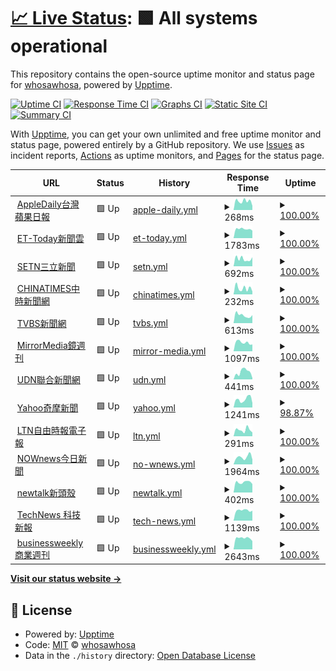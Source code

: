 # [📈 Live Status](https://whosawhosa.github.io/upptime): <!--live status--> **🟩 All systems operational**

This repository contains the open-source uptime monitor and status page for [whosawhosa](https://whosawhosa.github.io/upptime), powered by [Upptime](https://github.com/upptime/upptime).

[![Uptime CI](https://github.com/whosawhosa/upptime/workflows/Uptime%20CI/badge.svg)](https://github.com/whosawhosa/upptime/actions?query=workflow%3A%22Uptime+CI%22)
[![Response Time CI](https://github.com/whosawhosa/upptime/workflows/Response%20Time%20CI/badge.svg)](https://github.com/whosawhosa/upptime/actions?query=workflow%3A%22Response+Time+CI%22)
[![Graphs CI](https://github.com/whosawhosa/upptime/workflows/Graphs%20CI/badge.svg)](https://github.com/whosawhosa/upptime/actions?query=workflow%3A%22Graphs+CI%22)
[![Static Site CI](https://github.com/whosawhosa/upptime/workflows/Static%20Site%20CI/badge.svg)](https://github.com/whosawhosa/upptime/actions?query=workflow%3A%22Static+Site+CI%22)
[![Summary CI](https://github.com/whosawhosa/upptime/workflows/Summary%20CI/badge.svg)](https://github.com/whosawhosa/upptime/actions?query=workflow%3A%22Summary+CI%22)

With [Upptime](https://upptime.js.org), you can get your own unlimited and free uptime monitor and status page, powered entirely by a GitHub repository. We use [Issues](https://github.com/whosawhosa/upptime/issues) as incident reports, [Actions](https://github.com/whosawhosa/upptime/actions) as uptime monitors, and [Pages](https://whosawhosa.github.io/upptime) for the status page.

<!--start: status pages-->
<!-- This summary is generated by Upptime (https://github.com/upptime/upptime) -->
<!-- Do not edit this manually, your changes will be overwritten -->
<!-- prettier-ignore -->
| URL | Status | History | Response Time | Uptime |
| --- | ------ | ------- | ------------- | ------ |
| <img alt="" src="https://favicons.githubusercontent.com/tw.appledaily.com" height="13"> [AppleDaily台灣蘋果日報](https://tw.appledaily.com) | 🟩 Up | [apple-daily.yml](https://github.com/whosawhosa/upptime/commits/HEAD/history/apple-daily.yml) | <details><summary><img alt="Response time graph" src="./graphs/apple-daily/response-time-week.png" height="20"> 268ms</summary><br><a href="https://news.drekay.com/history/apple-daily"><img alt="Response time 386" src="https://img.shields.io/endpoint?url=https%3A%2F%2Fraw.githubusercontent.com%2Fwhosawhosa%2Fupptime%2FHEAD%2Fapi%2Fapple-daily%2Fresponse-time.json"></a><br><a href="https://news.drekay.com/history/apple-daily"><img alt="24-hour response time 129" src="https://img.shields.io/endpoint?url=https%3A%2F%2Fraw.githubusercontent.com%2Fwhosawhosa%2Fupptime%2FHEAD%2Fapi%2Fapple-daily%2Fresponse-time-day.json"></a><br><a href="https://news.drekay.com/history/apple-daily"><img alt="7-day response time 268" src="https://img.shields.io/endpoint?url=https%3A%2F%2Fraw.githubusercontent.com%2Fwhosawhosa%2Fupptime%2FHEAD%2Fapi%2Fapple-daily%2Fresponse-time-week.json"></a><br><a href="https://news.drekay.com/history/apple-daily"><img alt="30-day response time 267" src="https://img.shields.io/endpoint?url=https%3A%2F%2Fraw.githubusercontent.com%2Fwhosawhosa%2Fupptime%2FHEAD%2Fapi%2Fapple-daily%2Fresponse-time-month.json"></a><br><a href="https://news.drekay.com/history/apple-daily"><img alt="1-year response time 386" src="https://img.shields.io/endpoint?url=https%3A%2F%2Fraw.githubusercontent.com%2Fwhosawhosa%2Fupptime%2FHEAD%2Fapi%2Fapple-daily%2Fresponse-time-year.json"></a></details> | <details><summary><a href="https://news.drekay.com/history/apple-daily">100.00%</a></summary><a href="https://news.drekay.com/history/apple-daily"><img alt="All-time uptime 100.00%" src="https://img.shields.io/endpoint?url=https%3A%2F%2Fraw.githubusercontent.com%2Fwhosawhosa%2Fupptime%2FHEAD%2Fapi%2Fapple-daily%2Fuptime.json"></a><br><a href="https://news.drekay.com/history/apple-daily"><img alt="24-hour uptime 100.00%" src="https://img.shields.io/endpoint?url=https%3A%2F%2Fraw.githubusercontent.com%2Fwhosawhosa%2Fupptime%2FHEAD%2Fapi%2Fapple-daily%2Fuptime-day.json"></a><br><a href="https://news.drekay.com/history/apple-daily"><img alt="7-day uptime 100.00%" src="https://img.shields.io/endpoint?url=https%3A%2F%2Fraw.githubusercontent.com%2Fwhosawhosa%2Fupptime%2FHEAD%2Fapi%2Fapple-daily%2Fuptime-week.json"></a><br><a href="https://news.drekay.com/history/apple-daily"><img alt="30-day uptime 100.00%" src="https://img.shields.io/endpoint?url=https%3A%2F%2Fraw.githubusercontent.com%2Fwhosawhosa%2Fupptime%2FHEAD%2Fapi%2Fapple-daily%2Fuptime-month.json"></a><br><a href="https://news.drekay.com/history/apple-daily"><img alt="1-year uptime 100.00%" src="https://img.shields.io/endpoint?url=https%3A%2F%2Fraw.githubusercontent.com%2Fwhosawhosa%2Fupptime%2FHEAD%2Fapi%2Fapple-daily%2Fuptime-year.json"></a></details>
| <img alt="" src="https://favicons.githubusercontent.com/www.ettoday.net" height="13"> [ET-Today新聞雲](https://www.ettoday.net/) | 🟩 Up | [et-today.yml](https://github.com/whosawhosa/upptime/commits/HEAD/history/et-today.yml) | <details><summary><img alt="Response time graph" src="./graphs/et-today/response-time-week.png" height="20"> 1783ms</summary><br><a href="https://news.drekay.com/history/et-today"><img alt="Response time 1759" src="https://img.shields.io/endpoint?url=https%3A%2F%2Fraw.githubusercontent.com%2Fwhosawhosa%2Fupptime%2FHEAD%2Fapi%2Fet-today%2Fresponse-time.json"></a><br><a href="https://news.drekay.com/history/et-today"><img alt="24-hour response time 1471" src="https://img.shields.io/endpoint?url=https%3A%2F%2Fraw.githubusercontent.com%2Fwhosawhosa%2Fupptime%2FHEAD%2Fapi%2Fet-today%2Fresponse-time-day.json"></a><br><a href="https://news.drekay.com/history/et-today"><img alt="7-day response time 1783" src="https://img.shields.io/endpoint?url=https%3A%2F%2Fraw.githubusercontent.com%2Fwhosawhosa%2Fupptime%2FHEAD%2Fapi%2Fet-today%2Fresponse-time-week.json"></a><br><a href="https://news.drekay.com/history/et-today"><img alt="30-day response time 1845" src="https://img.shields.io/endpoint?url=https%3A%2F%2Fraw.githubusercontent.com%2Fwhosawhosa%2Fupptime%2FHEAD%2Fapi%2Fet-today%2Fresponse-time-month.json"></a><br><a href="https://news.drekay.com/history/et-today"><img alt="1-year response time 1759" src="https://img.shields.io/endpoint?url=https%3A%2F%2Fraw.githubusercontent.com%2Fwhosawhosa%2Fupptime%2FHEAD%2Fapi%2Fet-today%2Fresponse-time-year.json"></a></details> | <details><summary><a href="https://news.drekay.com/history/et-today">100.00%</a></summary><a href="https://news.drekay.com/history/et-today"><img alt="All-time uptime 100.00%" src="https://img.shields.io/endpoint?url=https%3A%2F%2Fraw.githubusercontent.com%2Fwhosawhosa%2Fupptime%2FHEAD%2Fapi%2Fet-today%2Fuptime.json"></a><br><a href="https://news.drekay.com/history/et-today"><img alt="24-hour uptime 100.00%" src="https://img.shields.io/endpoint?url=https%3A%2F%2Fraw.githubusercontent.com%2Fwhosawhosa%2Fupptime%2FHEAD%2Fapi%2Fet-today%2Fuptime-day.json"></a><br><a href="https://news.drekay.com/history/et-today"><img alt="7-day uptime 100.00%" src="https://img.shields.io/endpoint?url=https%3A%2F%2Fraw.githubusercontent.com%2Fwhosawhosa%2Fupptime%2FHEAD%2Fapi%2Fet-today%2Fuptime-week.json"></a><br><a href="https://news.drekay.com/history/et-today"><img alt="30-day uptime 100.00%" src="https://img.shields.io/endpoint?url=https%3A%2F%2Fraw.githubusercontent.com%2Fwhosawhosa%2Fupptime%2FHEAD%2Fapi%2Fet-today%2Fuptime-month.json"></a><br><a href="https://news.drekay.com/history/et-today"><img alt="1-year uptime 100.00%" src="https://img.shields.io/endpoint?url=https%3A%2F%2Fraw.githubusercontent.com%2Fwhosawhosa%2Fupptime%2FHEAD%2Fapi%2Fet-today%2Fuptime-year.json"></a></details>
| <img alt="" src="https://favicons.githubusercontent.com/www.setn.com" height="13"> [SETN三立新聞](https://www.setn.com/) | 🟩 Up | [setn.yml](https://github.com/whosawhosa/upptime/commits/HEAD/history/setn.yml) | <details><summary><img alt="Response time graph" src="./graphs/setn/response-time-week.png" height="20"> 692ms</summary><br><a href="https://news.drekay.com/history/setn"><img alt="Response time 566" src="https://img.shields.io/endpoint?url=https%3A%2F%2Fraw.githubusercontent.com%2Fwhosawhosa%2Fupptime%2FHEAD%2Fapi%2Fsetn%2Fresponse-time.json"></a><br><a href="https://news.drekay.com/history/setn"><img alt="24-hour response time 847" src="https://img.shields.io/endpoint?url=https%3A%2F%2Fraw.githubusercontent.com%2Fwhosawhosa%2Fupptime%2FHEAD%2Fapi%2Fsetn%2Fresponse-time-day.json"></a><br><a href="https://news.drekay.com/history/setn"><img alt="7-day response time 692" src="https://img.shields.io/endpoint?url=https%3A%2F%2Fraw.githubusercontent.com%2Fwhosawhosa%2Fupptime%2FHEAD%2Fapi%2Fsetn%2Fresponse-time-week.json"></a><br><a href="https://news.drekay.com/history/setn"><img alt="30-day response time 599" src="https://img.shields.io/endpoint?url=https%3A%2F%2Fraw.githubusercontent.com%2Fwhosawhosa%2Fupptime%2FHEAD%2Fapi%2Fsetn%2Fresponse-time-month.json"></a><br><a href="https://news.drekay.com/history/setn"><img alt="1-year response time 566" src="https://img.shields.io/endpoint?url=https%3A%2F%2Fraw.githubusercontent.com%2Fwhosawhosa%2Fupptime%2FHEAD%2Fapi%2Fsetn%2Fresponse-time-year.json"></a></details> | <details><summary><a href="https://news.drekay.com/history/setn">100.00%</a></summary><a href="https://news.drekay.com/history/setn"><img alt="All-time uptime 100.00%" src="https://img.shields.io/endpoint?url=https%3A%2F%2Fraw.githubusercontent.com%2Fwhosawhosa%2Fupptime%2FHEAD%2Fapi%2Fsetn%2Fuptime.json"></a><br><a href="https://news.drekay.com/history/setn"><img alt="24-hour uptime 100.00%" src="https://img.shields.io/endpoint?url=https%3A%2F%2Fraw.githubusercontent.com%2Fwhosawhosa%2Fupptime%2FHEAD%2Fapi%2Fsetn%2Fuptime-day.json"></a><br><a href="https://news.drekay.com/history/setn"><img alt="7-day uptime 100.00%" src="https://img.shields.io/endpoint?url=https%3A%2F%2Fraw.githubusercontent.com%2Fwhosawhosa%2Fupptime%2FHEAD%2Fapi%2Fsetn%2Fuptime-week.json"></a><br><a href="https://news.drekay.com/history/setn"><img alt="30-day uptime 100.00%" src="https://img.shields.io/endpoint?url=https%3A%2F%2Fraw.githubusercontent.com%2Fwhosawhosa%2Fupptime%2FHEAD%2Fapi%2Fsetn%2Fuptime-month.json"></a><br><a href="https://news.drekay.com/history/setn"><img alt="1-year uptime 100.00%" src="https://img.shields.io/endpoint?url=https%3A%2F%2Fraw.githubusercontent.com%2Fwhosawhosa%2Fupptime%2FHEAD%2Fapi%2Fsetn%2Fuptime-year.json"></a></details>
| <img alt="" src="https://favicons.githubusercontent.com/www.chinatimes.com" height="13"> [CHINATIMES中時新聞網](https://www.chinatimes.com/?chdtv) | 🟩 Up | [chinatimes.yml](https://github.com/whosawhosa/upptime/commits/HEAD/history/chinatimes.yml) | <details><summary><img alt="Response time graph" src="./graphs/chinatimes/response-time-week.png" height="20"> 232ms</summary><br><a href="https://news.drekay.com/history/chinatimes"><img alt="Response time 257" src="https://img.shields.io/endpoint?url=https%3A%2F%2Fraw.githubusercontent.com%2Fwhosawhosa%2Fupptime%2FHEAD%2Fapi%2Fchinatimes%2Fresponse-time.json"></a><br><a href="https://news.drekay.com/history/chinatimes"><img alt="24-hour response time 109" src="https://img.shields.io/endpoint?url=https%3A%2F%2Fraw.githubusercontent.com%2Fwhosawhosa%2Fupptime%2FHEAD%2Fapi%2Fchinatimes%2Fresponse-time-day.json"></a><br><a href="https://news.drekay.com/history/chinatimes"><img alt="7-day response time 232" src="https://img.shields.io/endpoint?url=https%3A%2F%2Fraw.githubusercontent.com%2Fwhosawhosa%2Fupptime%2FHEAD%2Fapi%2Fchinatimes%2Fresponse-time-week.json"></a><br><a href="https://news.drekay.com/history/chinatimes"><img alt="30-day response time 236" src="https://img.shields.io/endpoint?url=https%3A%2F%2Fraw.githubusercontent.com%2Fwhosawhosa%2Fupptime%2FHEAD%2Fapi%2Fchinatimes%2Fresponse-time-month.json"></a><br><a href="https://news.drekay.com/history/chinatimes"><img alt="1-year response time 257" src="https://img.shields.io/endpoint?url=https%3A%2F%2Fraw.githubusercontent.com%2Fwhosawhosa%2Fupptime%2FHEAD%2Fapi%2Fchinatimes%2Fresponse-time-year.json"></a></details> | <details><summary><a href="https://news.drekay.com/history/chinatimes">100.00%</a></summary><a href="https://news.drekay.com/history/chinatimes"><img alt="All-time uptime 99.90%" src="https://img.shields.io/endpoint?url=https%3A%2F%2Fraw.githubusercontent.com%2Fwhosawhosa%2Fupptime%2FHEAD%2Fapi%2Fchinatimes%2Fuptime.json"></a><br><a href="https://news.drekay.com/history/chinatimes"><img alt="24-hour uptime 100.00%" src="https://img.shields.io/endpoint?url=https%3A%2F%2Fraw.githubusercontent.com%2Fwhosawhosa%2Fupptime%2FHEAD%2Fapi%2Fchinatimes%2Fuptime-day.json"></a><br><a href="https://news.drekay.com/history/chinatimes"><img alt="7-day uptime 100.00%" src="https://img.shields.io/endpoint?url=https%3A%2F%2Fraw.githubusercontent.com%2Fwhosawhosa%2Fupptime%2FHEAD%2Fapi%2Fchinatimes%2Fuptime-week.json"></a><br><a href="https://news.drekay.com/history/chinatimes"><img alt="30-day uptime 100.00%" src="https://img.shields.io/endpoint?url=https%3A%2F%2Fraw.githubusercontent.com%2Fwhosawhosa%2Fupptime%2FHEAD%2Fapi%2Fchinatimes%2Fuptime-month.json"></a><br><a href="https://news.drekay.com/history/chinatimes"><img alt="1-year uptime 99.90%" src="https://img.shields.io/endpoint?url=https%3A%2F%2Fraw.githubusercontent.com%2Fwhosawhosa%2Fupptime%2FHEAD%2Fapi%2Fchinatimes%2Fuptime-year.json"></a></details>
| <img alt="" src="https://favicons.githubusercontent.com/www.tvbs.com.tw" height="13"> [TVBS新聞網](https://www.tvbs.com.tw/) | 🟩 Up | [tvbs.yml](https://github.com/whosawhosa/upptime/commits/HEAD/history/tvbs.yml) | <details><summary><img alt="Response time graph" src="./graphs/tvbs/response-time-week.png" height="20"> 613ms</summary><br><a href="https://news.drekay.com/history/tvbs"><img alt="Response time 673" src="https://img.shields.io/endpoint?url=https%3A%2F%2Fraw.githubusercontent.com%2Fwhosawhosa%2Fupptime%2FHEAD%2Fapi%2Ftvbs%2Fresponse-time.json"></a><br><a href="https://news.drekay.com/history/tvbs"><img alt="24-hour response time 628" src="https://img.shields.io/endpoint?url=https%3A%2F%2Fraw.githubusercontent.com%2Fwhosawhosa%2Fupptime%2FHEAD%2Fapi%2Ftvbs%2Fresponse-time-day.json"></a><br><a href="https://news.drekay.com/history/tvbs"><img alt="7-day response time 613" src="https://img.shields.io/endpoint?url=https%3A%2F%2Fraw.githubusercontent.com%2Fwhosawhosa%2Fupptime%2FHEAD%2Fapi%2Ftvbs%2Fresponse-time-week.json"></a><br><a href="https://news.drekay.com/history/tvbs"><img alt="30-day response time 578" src="https://img.shields.io/endpoint?url=https%3A%2F%2Fraw.githubusercontent.com%2Fwhosawhosa%2Fupptime%2FHEAD%2Fapi%2Ftvbs%2Fresponse-time-month.json"></a><br><a href="https://news.drekay.com/history/tvbs"><img alt="1-year response time 673" src="https://img.shields.io/endpoint?url=https%3A%2F%2Fraw.githubusercontent.com%2Fwhosawhosa%2Fupptime%2FHEAD%2Fapi%2Ftvbs%2Fresponse-time-year.json"></a></details> | <details><summary><a href="https://news.drekay.com/history/tvbs">100.00%</a></summary><a href="https://news.drekay.com/history/tvbs"><img alt="All-time uptime 100.00%" src="https://img.shields.io/endpoint?url=https%3A%2F%2Fraw.githubusercontent.com%2Fwhosawhosa%2Fupptime%2FHEAD%2Fapi%2Ftvbs%2Fuptime.json"></a><br><a href="https://news.drekay.com/history/tvbs"><img alt="24-hour uptime 100.00%" src="https://img.shields.io/endpoint?url=https%3A%2F%2Fraw.githubusercontent.com%2Fwhosawhosa%2Fupptime%2FHEAD%2Fapi%2Ftvbs%2Fuptime-day.json"></a><br><a href="https://news.drekay.com/history/tvbs"><img alt="7-day uptime 100.00%" src="https://img.shields.io/endpoint?url=https%3A%2F%2Fraw.githubusercontent.com%2Fwhosawhosa%2Fupptime%2FHEAD%2Fapi%2Ftvbs%2Fuptime-week.json"></a><br><a href="https://news.drekay.com/history/tvbs"><img alt="30-day uptime 100.00%" src="https://img.shields.io/endpoint?url=https%3A%2F%2Fraw.githubusercontent.com%2Fwhosawhosa%2Fupptime%2FHEAD%2Fapi%2Ftvbs%2Fuptime-month.json"></a><br><a href="https://news.drekay.com/history/tvbs"><img alt="1-year uptime 100.00%" src="https://img.shields.io/endpoint?url=https%3A%2F%2Fraw.githubusercontent.com%2Fwhosawhosa%2Fupptime%2FHEAD%2Fapi%2Ftvbs%2Fuptime-year.json"></a></details>
| <img alt="" src="https://favicons.githubusercontent.com/www.mirrormedia.mg" height="13"> [MirrorMedia鏡週刊](https://www.mirrormedia.mg/) | 🟩 Up | [mirror-media.yml](https://github.com/whosawhosa/upptime/commits/HEAD/history/mirror-media.yml) | <details><summary><img alt="Response time graph" src="./graphs/mirror-media/response-time-week.png" height="20"> 1097ms</summary><br><a href="https://news.drekay.com/history/mirror-media"><img alt="Response time 1366" src="https://img.shields.io/endpoint?url=https%3A%2F%2Fraw.githubusercontent.com%2Fwhosawhosa%2Fupptime%2FHEAD%2Fapi%2Fmirror-media%2Fresponse-time.json"></a><br><a href="https://news.drekay.com/history/mirror-media"><img alt="24-hour response time 855" src="https://img.shields.io/endpoint?url=https%3A%2F%2Fraw.githubusercontent.com%2Fwhosawhosa%2Fupptime%2FHEAD%2Fapi%2Fmirror-media%2Fresponse-time-day.json"></a><br><a href="https://news.drekay.com/history/mirror-media"><img alt="7-day response time 1097" src="https://img.shields.io/endpoint?url=https%3A%2F%2Fraw.githubusercontent.com%2Fwhosawhosa%2Fupptime%2FHEAD%2Fapi%2Fmirror-media%2Fresponse-time-week.json"></a><br><a href="https://news.drekay.com/history/mirror-media"><img alt="30-day response time 1332" src="https://img.shields.io/endpoint?url=https%3A%2F%2Fraw.githubusercontent.com%2Fwhosawhosa%2Fupptime%2FHEAD%2Fapi%2Fmirror-media%2Fresponse-time-month.json"></a><br><a href="https://news.drekay.com/history/mirror-media"><img alt="1-year response time 1366" src="https://img.shields.io/endpoint?url=https%3A%2F%2Fraw.githubusercontent.com%2Fwhosawhosa%2Fupptime%2FHEAD%2Fapi%2Fmirror-media%2Fresponse-time-year.json"></a></details> | <details><summary><a href="https://news.drekay.com/history/mirror-media">100.00%</a></summary><a href="https://news.drekay.com/history/mirror-media"><img alt="All-time uptime 99.97%" src="https://img.shields.io/endpoint?url=https%3A%2F%2Fraw.githubusercontent.com%2Fwhosawhosa%2Fupptime%2FHEAD%2Fapi%2Fmirror-media%2Fuptime.json"></a><br><a href="https://news.drekay.com/history/mirror-media"><img alt="24-hour uptime 100.00%" src="https://img.shields.io/endpoint?url=https%3A%2F%2Fraw.githubusercontent.com%2Fwhosawhosa%2Fupptime%2FHEAD%2Fapi%2Fmirror-media%2Fuptime-day.json"></a><br><a href="https://news.drekay.com/history/mirror-media"><img alt="7-day uptime 100.00%" src="https://img.shields.io/endpoint?url=https%3A%2F%2Fraw.githubusercontent.com%2Fwhosawhosa%2Fupptime%2FHEAD%2Fapi%2Fmirror-media%2Fuptime-week.json"></a><br><a href="https://news.drekay.com/history/mirror-media"><img alt="30-day uptime 100.00%" src="https://img.shields.io/endpoint?url=https%3A%2F%2Fraw.githubusercontent.com%2Fwhosawhosa%2Fupptime%2FHEAD%2Fapi%2Fmirror-media%2Fuptime-month.json"></a><br><a href="https://news.drekay.com/history/mirror-media"><img alt="1-year uptime 99.97%" src="https://img.shields.io/endpoint?url=https%3A%2F%2Fraw.githubusercontent.com%2Fwhosawhosa%2Fupptime%2FHEAD%2Fapi%2Fmirror-media%2Fuptime-year.json"></a></details>
| <img alt="" src="https://favicons.githubusercontent.com/udn.com" height="13"> [UDN聯合新聞網](https://udn.com/news/index) | 🟩 Up | [udn.yml](https://github.com/whosawhosa/upptime/commits/HEAD/history/udn.yml) | <details><summary><img alt="Response time graph" src="./graphs/udn/response-time-week.png" height="20"> 441ms</summary><br><a href="https://news.drekay.com/history/udn"><img alt="Response time 370" src="https://img.shields.io/endpoint?url=https%3A%2F%2Fraw.githubusercontent.com%2Fwhosawhosa%2Fupptime%2FHEAD%2Fapi%2Fudn%2Fresponse-time.json"></a><br><a href="https://news.drekay.com/history/udn"><img alt="24-hour response time 81" src="https://img.shields.io/endpoint?url=https%3A%2F%2Fraw.githubusercontent.com%2Fwhosawhosa%2Fupptime%2FHEAD%2Fapi%2Fudn%2Fresponse-time-day.json"></a><br><a href="https://news.drekay.com/history/udn"><img alt="7-day response time 441" src="https://img.shields.io/endpoint?url=https%3A%2F%2Fraw.githubusercontent.com%2Fwhosawhosa%2Fupptime%2FHEAD%2Fapi%2Fudn%2Fresponse-time-week.json"></a><br><a href="https://news.drekay.com/history/udn"><img alt="30-day response time 362" src="https://img.shields.io/endpoint?url=https%3A%2F%2Fraw.githubusercontent.com%2Fwhosawhosa%2Fupptime%2FHEAD%2Fapi%2Fudn%2Fresponse-time-month.json"></a><br><a href="https://news.drekay.com/history/udn"><img alt="1-year response time 370" src="https://img.shields.io/endpoint?url=https%3A%2F%2Fraw.githubusercontent.com%2Fwhosawhosa%2Fupptime%2FHEAD%2Fapi%2Fudn%2Fresponse-time-year.json"></a></details> | <details><summary><a href="https://news.drekay.com/history/udn">100.00%</a></summary><a href="https://news.drekay.com/history/udn"><img alt="All-time uptime 99.99%" src="https://img.shields.io/endpoint?url=https%3A%2F%2Fraw.githubusercontent.com%2Fwhosawhosa%2Fupptime%2FHEAD%2Fapi%2Fudn%2Fuptime.json"></a><br><a href="https://news.drekay.com/history/udn"><img alt="24-hour uptime 100.00%" src="https://img.shields.io/endpoint?url=https%3A%2F%2Fraw.githubusercontent.com%2Fwhosawhosa%2Fupptime%2FHEAD%2Fapi%2Fudn%2Fuptime-day.json"></a><br><a href="https://news.drekay.com/history/udn"><img alt="7-day uptime 100.00%" src="https://img.shields.io/endpoint?url=https%3A%2F%2Fraw.githubusercontent.com%2Fwhosawhosa%2Fupptime%2FHEAD%2Fapi%2Fudn%2Fuptime-week.json"></a><br><a href="https://news.drekay.com/history/udn"><img alt="30-day uptime 100.00%" src="https://img.shields.io/endpoint?url=https%3A%2F%2Fraw.githubusercontent.com%2Fwhosawhosa%2Fupptime%2FHEAD%2Fapi%2Fudn%2Fuptime-month.json"></a><br><a href="https://news.drekay.com/history/udn"><img alt="1-year uptime 99.99%" src="https://img.shields.io/endpoint?url=https%3A%2F%2Fraw.githubusercontent.com%2Fwhosawhosa%2Fupptime%2FHEAD%2Fapi%2Fudn%2Fuptime-year.json"></a></details>
| <img alt="" src="https://favicons.githubusercontent.com/tw.news.yahoo.com" height="13"> [Yahoo奇摩新聞](https://tw.news.yahoo.com/) | 🟩 Up | [yahoo.yml](https://github.com/whosawhosa/upptime/commits/HEAD/history/yahoo.yml) | <details><summary><img alt="Response time graph" src="./graphs/yahoo/response-time-week.png" height="20"> 1241ms</summary><br><a href="https://news.drekay.com/history/yahoo"><img alt="Response time 1240" src="https://img.shields.io/endpoint?url=https%3A%2F%2Fraw.githubusercontent.com%2Fwhosawhosa%2Fupptime%2FHEAD%2Fapi%2Fyahoo%2Fresponse-time.json"></a><br><a href="https://news.drekay.com/history/yahoo"><img alt="24-hour response time 674" src="https://img.shields.io/endpoint?url=https%3A%2F%2Fraw.githubusercontent.com%2Fwhosawhosa%2Fupptime%2FHEAD%2Fapi%2Fyahoo%2Fresponse-time-day.json"></a><br><a href="https://news.drekay.com/history/yahoo"><img alt="7-day response time 1241" src="https://img.shields.io/endpoint?url=https%3A%2F%2Fraw.githubusercontent.com%2Fwhosawhosa%2Fupptime%2FHEAD%2Fapi%2Fyahoo%2Fresponse-time-week.json"></a><br><a href="https://news.drekay.com/history/yahoo"><img alt="30-day response time 1218" src="https://img.shields.io/endpoint?url=https%3A%2F%2Fraw.githubusercontent.com%2Fwhosawhosa%2Fupptime%2FHEAD%2Fapi%2Fyahoo%2Fresponse-time-month.json"></a><br><a href="https://news.drekay.com/history/yahoo"><img alt="1-year response time 1240" src="https://img.shields.io/endpoint?url=https%3A%2F%2Fraw.githubusercontent.com%2Fwhosawhosa%2Fupptime%2FHEAD%2Fapi%2Fyahoo%2Fresponse-time-year.json"></a></details> | <details><summary><a href="https://news.drekay.com/history/yahoo">98.87%</a></summary><a href="https://news.drekay.com/history/yahoo"><img alt="All-time uptime 99.90%" src="https://img.shields.io/endpoint?url=https%3A%2F%2Fraw.githubusercontent.com%2Fwhosawhosa%2Fupptime%2FHEAD%2Fapi%2Fyahoo%2Fuptime.json"></a><br><a href="https://news.drekay.com/history/yahoo"><img alt="24-hour uptime 100.00%" src="https://img.shields.io/endpoint?url=https%3A%2F%2Fraw.githubusercontent.com%2Fwhosawhosa%2Fupptime%2FHEAD%2Fapi%2Fyahoo%2Fuptime-day.json"></a><br><a href="https://news.drekay.com/history/yahoo"><img alt="7-day uptime 98.87%" src="https://img.shields.io/endpoint?url=https%3A%2F%2Fraw.githubusercontent.com%2Fwhosawhosa%2Fupptime%2FHEAD%2Fapi%2Fyahoo%2Fuptime-week.json"></a><br><a href="https://news.drekay.com/history/yahoo"><img alt="30-day uptime 99.74%" src="https://img.shields.io/endpoint?url=https%3A%2F%2Fraw.githubusercontent.com%2Fwhosawhosa%2Fupptime%2FHEAD%2Fapi%2Fyahoo%2Fuptime-month.json"></a><br><a href="https://news.drekay.com/history/yahoo"><img alt="1-year uptime 99.90%" src="https://img.shields.io/endpoint?url=https%3A%2F%2Fraw.githubusercontent.com%2Fwhosawhosa%2Fupptime%2FHEAD%2Fapi%2Fyahoo%2Fuptime-year.json"></a></details>
| <img alt="" src="https://favicons.githubusercontent.com/www.ltn.com.tw" height="13"> [LTN自由時報電子報](https://www.ltn.com.tw/) | 🟩 Up | [ltn.yml](https://github.com/whosawhosa/upptime/commits/HEAD/history/ltn.yml) | <details><summary><img alt="Response time graph" src="./graphs/ltn/response-time-week.png" height="20"> 291ms</summary><br><a href="https://news.drekay.com/history/ltn"><img alt="Response time 338" src="https://img.shields.io/endpoint?url=https%3A%2F%2Fraw.githubusercontent.com%2Fwhosawhosa%2Fupptime%2FHEAD%2Fapi%2Fltn%2Fresponse-time.json"></a><br><a href="https://news.drekay.com/history/ltn"><img alt="24-hour response time 178" src="https://img.shields.io/endpoint?url=https%3A%2F%2Fraw.githubusercontent.com%2Fwhosawhosa%2Fupptime%2FHEAD%2Fapi%2Fltn%2Fresponse-time-day.json"></a><br><a href="https://news.drekay.com/history/ltn"><img alt="7-day response time 291" src="https://img.shields.io/endpoint?url=https%3A%2F%2Fraw.githubusercontent.com%2Fwhosawhosa%2Fupptime%2FHEAD%2Fapi%2Fltn%2Fresponse-time-week.json"></a><br><a href="https://news.drekay.com/history/ltn"><img alt="30-day response time 283" src="https://img.shields.io/endpoint?url=https%3A%2F%2Fraw.githubusercontent.com%2Fwhosawhosa%2Fupptime%2FHEAD%2Fapi%2Fltn%2Fresponse-time-month.json"></a><br><a href="https://news.drekay.com/history/ltn"><img alt="1-year response time 338" src="https://img.shields.io/endpoint?url=https%3A%2F%2Fraw.githubusercontent.com%2Fwhosawhosa%2Fupptime%2FHEAD%2Fapi%2Fltn%2Fresponse-time-year.json"></a></details> | <details><summary><a href="https://news.drekay.com/history/ltn">100.00%</a></summary><a href="https://news.drekay.com/history/ltn"><img alt="All-time uptime 100.00%" src="https://img.shields.io/endpoint?url=https%3A%2F%2Fraw.githubusercontent.com%2Fwhosawhosa%2Fupptime%2FHEAD%2Fapi%2Fltn%2Fuptime.json"></a><br><a href="https://news.drekay.com/history/ltn"><img alt="24-hour uptime 100.00%" src="https://img.shields.io/endpoint?url=https%3A%2F%2Fraw.githubusercontent.com%2Fwhosawhosa%2Fupptime%2FHEAD%2Fapi%2Fltn%2Fuptime-day.json"></a><br><a href="https://news.drekay.com/history/ltn"><img alt="7-day uptime 100.00%" src="https://img.shields.io/endpoint?url=https%3A%2F%2Fraw.githubusercontent.com%2Fwhosawhosa%2Fupptime%2FHEAD%2Fapi%2Fltn%2Fuptime-week.json"></a><br><a href="https://news.drekay.com/history/ltn"><img alt="30-day uptime 100.00%" src="https://img.shields.io/endpoint?url=https%3A%2F%2Fraw.githubusercontent.com%2Fwhosawhosa%2Fupptime%2FHEAD%2Fapi%2Fltn%2Fuptime-month.json"></a><br><a href="https://news.drekay.com/history/ltn"><img alt="1-year uptime 100.00%" src="https://img.shields.io/endpoint?url=https%3A%2F%2Fraw.githubusercontent.com%2Fwhosawhosa%2Fupptime%2FHEAD%2Fapi%2Fltn%2Fuptime-year.json"></a></details>
| <img alt="" src="https://favicons.githubusercontent.com/www.nownews.com" height="13"> [NOWnews今日新聞](https://www.nownews.com/) | 🟩 Up | [no-wnews.yml](https://github.com/whosawhosa/upptime/commits/HEAD/history/no-wnews.yml) | <details><summary><img alt="Response time graph" src="./graphs/no-wnews/response-time-week.png" height="20"> 1964ms</summary><br><a href="https://news.drekay.com/history/no-wnews"><img alt="Response time 1717" src="https://img.shields.io/endpoint?url=https%3A%2F%2Fraw.githubusercontent.com%2Fwhosawhosa%2Fupptime%2FHEAD%2Fapi%2Fno-wnews%2Fresponse-time.json"></a><br><a href="https://news.drekay.com/history/no-wnews"><img alt="24-hour response time 1306" src="https://img.shields.io/endpoint?url=https%3A%2F%2Fraw.githubusercontent.com%2Fwhosawhosa%2Fupptime%2FHEAD%2Fapi%2Fno-wnews%2Fresponse-time-day.json"></a><br><a href="https://news.drekay.com/history/no-wnews"><img alt="7-day response time 1964" src="https://img.shields.io/endpoint?url=https%3A%2F%2Fraw.githubusercontent.com%2Fwhosawhosa%2Fupptime%2FHEAD%2Fapi%2Fno-wnews%2Fresponse-time-week.json"></a><br><a href="https://news.drekay.com/history/no-wnews"><img alt="30-day response time 1918" src="https://img.shields.io/endpoint?url=https%3A%2F%2Fraw.githubusercontent.com%2Fwhosawhosa%2Fupptime%2FHEAD%2Fapi%2Fno-wnews%2Fresponse-time-month.json"></a><br><a href="https://news.drekay.com/history/no-wnews"><img alt="1-year response time 1717" src="https://img.shields.io/endpoint?url=https%3A%2F%2Fraw.githubusercontent.com%2Fwhosawhosa%2Fupptime%2FHEAD%2Fapi%2Fno-wnews%2Fresponse-time-year.json"></a></details> | <details><summary><a href="https://news.drekay.com/history/no-wnews">100.00%</a></summary><a href="https://news.drekay.com/history/no-wnews"><img alt="All-time uptime 99.87%" src="https://img.shields.io/endpoint?url=https%3A%2F%2Fraw.githubusercontent.com%2Fwhosawhosa%2Fupptime%2FHEAD%2Fapi%2Fno-wnews%2Fuptime.json"></a><br><a href="https://news.drekay.com/history/no-wnews"><img alt="24-hour uptime 100.00%" src="https://img.shields.io/endpoint?url=https%3A%2F%2Fraw.githubusercontent.com%2Fwhosawhosa%2Fupptime%2FHEAD%2Fapi%2Fno-wnews%2Fuptime-day.json"></a><br><a href="https://news.drekay.com/history/no-wnews"><img alt="7-day uptime 100.00%" src="https://img.shields.io/endpoint?url=https%3A%2F%2Fraw.githubusercontent.com%2Fwhosawhosa%2Fupptime%2FHEAD%2Fapi%2Fno-wnews%2Fuptime-week.json"></a><br><a href="https://news.drekay.com/history/no-wnews"><img alt="30-day uptime 100.00%" src="https://img.shields.io/endpoint?url=https%3A%2F%2Fraw.githubusercontent.com%2Fwhosawhosa%2Fupptime%2FHEAD%2Fapi%2Fno-wnews%2Fuptime-month.json"></a><br><a href="https://news.drekay.com/history/no-wnews"><img alt="1-year uptime 99.87%" src="https://img.shields.io/endpoint?url=https%3A%2F%2Fraw.githubusercontent.com%2Fwhosawhosa%2Fupptime%2FHEAD%2Fapi%2Fno-wnews%2Fuptime-year.json"></a></details>
| <img alt="" src="https://favicons.githubusercontent.com/newtalk.tw" height="13"> [newtalk新頭殼](https://newtalk.tw/) | 🟩 Up | [newtalk.yml](https://github.com/whosawhosa/upptime/commits/HEAD/history/newtalk.yml) | <details><summary><img alt="Response time graph" src="./graphs/newtalk/response-time-week.png" height="20"> 402ms</summary><br><a href="https://news.drekay.com/history/newtalk"><img alt="Response time 581" src="https://img.shields.io/endpoint?url=https%3A%2F%2Fraw.githubusercontent.com%2Fwhosawhosa%2Fupptime%2FHEAD%2Fapi%2Fnewtalk%2Fresponse-time.json"></a><br><a href="https://news.drekay.com/history/newtalk"><img alt="24-hour response time 333" src="https://img.shields.io/endpoint?url=https%3A%2F%2Fraw.githubusercontent.com%2Fwhosawhosa%2Fupptime%2FHEAD%2Fapi%2Fnewtalk%2Fresponse-time-day.json"></a><br><a href="https://news.drekay.com/history/newtalk"><img alt="7-day response time 402" src="https://img.shields.io/endpoint?url=https%3A%2F%2Fraw.githubusercontent.com%2Fwhosawhosa%2Fupptime%2FHEAD%2Fapi%2Fnewtalk%2Fresponse-time-week.json"></a><br><a href="https://news.drekay.com/history/newtalk"><img alt="30-day response time 449" src="https://img.shields.io/endpoint?url=https%3A%2F%2Fraw.githubusercontent.com%2Fwhosawhosa%2Fupptime%2FHEAD%2Fapi%2Fnewtalk%2Fresponse-time-month.json"></a><br><a href="https://news.drekay.com/history/newtalk"><img alt="1-year response time 581" src="https://img.shields.io/endpoint?url=https%3A%2F%2Fraw.githubusercontent.com%2Fwhosawhosa%2Fupptime%2FHEAD%2Fapi%2Fnewtalk%2Fresponse-time-year.json"></a></details> | <details><summary><a href="https://news.drekay.com/history/newtalk">100.00%</a></summary><a href="https://news.drekay.com/history/newtalk"><img alt="All-time uptime 99.91%" src="https://img.shields.io/endpoint?url=https%3A%2F%2Fraw.githubusercontent.com%2Fwhosawhosa%2Fupptime%2FHEAD%2Fapi%2Fnewtalk%2Fuptime.json"></a><br><a href="https://news.drekay.com/history/newtalk"><img alt="24-hour uptime 100.00%" src="https://img.shields.io/endpoint?url=https%3A%2F%2Fraw.githubusercontent.com%2Fwhosawhosa%2Fupptime%2FHEAD%2Fapi%2Fnewtalk%2Fuptime-day.json"></a><br><a href="https://news.drekay.com/history/newtalk"><img alt="7-day uptime 100.00%" src="https://img.shields.io/endpoint?url=https%3A%2F%2Fraw.githubusercontent.com%2Fwhosawhosa%2Fupptime%2FHEAD%2Fapi%2Fnewtalk%2Fuptime-week.json"></a><br><a href="https://news.drekay.com/history/newtalk"><img alt="30-day uptime 100.00%" src="https://img.shields.io/endpoint?url=https%3A%2F%2Fraw.githubusercontent.com%2Fwhosawhosa%2Fupptime%2FHEAD%2Fapi%2Fnewtalk%2Fuptime-month.json"></a><br><a href="https://news.drekay.com/history/newtalk"><img alt="1-year uptime 99.91%" src="https://img.shields.io/endpoint?url=https%3A%2F%2Fraw.githubusercontent.com%2Fwhosawhosa%2Fupptime%2FHEAD%2Fapi%2Fnewtalk%2Fuptime-year.json"></a></details>
| <img alt="" src="https://favicons.githubusercontent.com/technews.tw" height="13"> [TechNews 科技新報](https://technews.tw/) | 🟩 Up | [tech-news.yml](https://github.com/whosawhosa/upptime/commits/HEAD/history/tech-news.yml) | <details><summary><img alt="Response time graph" src="./graphs/tech-news/response-time-week.png" height="20"> 1139ms</summary><br><a href="https://news.drekay.com/history/tech-news"><img alt="Response time 1130" src="https://img.shields.io/endpoint?url=https%3A%2F%2Fraw.githubusercontent.com%2Fwhosawhosa%2Fupptime%2FHEAD%2Fapi%2Ftech-news%2Fresponse-time.json"></a><br><a href="https://news.drekay.com/history/tech-news"><img alt="24-hour response time 1104" src="https://img.shields.io/endpoint?url=https%3A%2F%2Fraw.githubusercontent.com%2Fwhosawhosa%2Fupptime%2FHEAD%2Fapi%2Ftech-news%2Fresponse-time-day.json"></a><br><a href="https://news.drekay.com/history/tech-news"><img alt="7-day response time 1139" src="https://img.shields.io/endpoint?url=https%3A%2F%2Fraw.githubusercontent.com%2Fwhosawhosa%2Fupptime%2FHEAD%2Fapi%2Ftech-news%2Fresponse-time-week.json"></a><br><a href="https://news.drekay.com/history/tech-news"><img alt="30-day response time 1087" src="https://img.shields.io/endpoint?url=https%3A%2F%2Fraw.githubusercontent.com%2Fwhosawhosa%2Fupptime%2FHEAD%2Fapi%2Ftech-news%2Fresponse-time-month.json"></a><br><a href="https://news.drekay.com/history/tech-news"><img alt="1-year response time 1130" src="https://img.shields.io/endpoint?url=https%3A%2F%2Fraw.githubusercontent.com%2Fwhosawhosa%2Fupptime%2FHEAD%2Fapi%2Ftech-news%2Fresponse-time-year.json"></a></details> | <details><summary><a href="https://news.drekay.com/history/tech-news">100.00%</a></summary><a href="https://news.drekay.com/history/tech-news"><img alt="All-time uptime 99.92%" src="https://img.shields.io/endpoint?url=https%3A%2F%2Fraw.githubusercontent.com%2Fwhosawhosa%2Fupptime%2FHEAD%2Fapi%2Ftech-news%2Fuptime.json"></a><br><a href="https://news.drekay.com/history/tech-news"><img alt="24-hour uptime 100.00%" src="https://img.shields.io/endpoint?url=https%3A%2F%2Fraw.githubusercontent.com%2Fwhosawhosa%2Fupptime%2FHEAD%2Fapi%2Ftech-news%2Fuptime-day.json"></a><br><a href="https://news.drekay.com/history/tech-news"><img alt="7-day uptime 100.00%" src="https://img.shields.io/endpoint?url=https%3A%2F%2Fraw.githubusercontent.com%2Fwhosawhosa%2Fupptime%2FHEAD%2Fapi%2Ftech-news%2Fuptime-week.json"></a><br><a href="https://news.drekay.com/history/tech-news"><img alt="30-day uptime 100.00%" src="https://img.shields.io/endpoint?url=https%3A%2F%2Fraw.githubusercontent.com%2Fwhosawhosa%2Fupptime%2FHEAD%2Fapi%2Ftech-news%2Fuptime-month.json"></a><br><a href="https://news.drekay.com/history/tech-news"><img alt="1-year uptime 99.92%" src="https://img.shields.io/endpoint?url=https%3A%2F%2Fraw.githubusercontent.com%2Fwhosawhosa%2Fupptime%2FHEAD%2Fapi%2Ftech-news%2Fuptime-year.json"></a></details>
| <img alt="" src="https://favicons.githubusercontent.com/www.businessweekly.com.tw" height="13"> [businessweekly商業週刊](https://www.businessweekly.com.tw/) | 🟩 Up | [businessweekly.yml](https://github.com/whosawhosa/upptime/commits/HEAD/history/businessweekly.yml) | <details><summary><img alt="Response time graph" src="./graphs/businessweekly/response-time-week.png" height="20"> 2643ms</summary><br><a href="https://news.drekay.com/history/businessweekly"><img alt="Response time 2640" src="https://img.shields.io/endpoint?url=https%3A%2F%2Fraw.githubusercontent.com%2Fwhosawhosa%2Fupptime%2FHEAD%2Fapi%2Fbusinessweekly%2Fresponse-time.json"></a><br><a href="https://news.drekay.com/history/businessweekly"><img alt="24-hour response time 1953" src="https://img.shields.io/endpoint?url=https%3A%2F%2Fraw.githubusercontent.com%2Fwhosawhosa%2Fupptime%2FHEAD%2Fapi%2Fbusinessweekly%2Fresponse-time-day.json"></a><br><a href="https://news.drekay.com/history/businessweekly"><img alt="7-day response time 2643" src="https://img.shields.io/endpoint?url=https%3A%2F%2Fraw.githubusercontent.com%2Fwhosawhosa%2Fupptime%2FHEAD%2Fapi%2Fbusinessweekly%2Fresponse-time-week.json"></a><br><a href="https://news.drekay.com/history/businessweekly"><img alt="30-day response time 2605" src="https://img.shields.io/endpoint?url=https%3A%2F%2Fraw.githubusercontent.com%2Fwhosawhosa%2Fupptime%2FHEAD%2Fapi%2Fbusinessweekly%2Fresponse-time-month.json"></a><br><a href="https://news.drekay.com/history/businessweekly"><img alt="1-year response time 2640" src="https://img.shields.io/endpoint?url=https%3A%2F%2Fraw.githubusercontent.com%2Fwhosawhosa%2Fupptime%2FHEAD%2Fapi%2Fbusinessweekly%2Fresponse-time-year.json"></a></details> | <details><summary><a href="https://news.drekay.com/history/businessweekly">100.00%</a></summary><a href="https://news.drekay.com/history/businessweekly"><img alt="All-time uptime 98.57%" src="https://img.shields.io/endpoint?url=https%3A%2F%2Fraw.githubusercontent.com%2Fwhosawhosa%2Fupptime%2FHEAD%2Fapi%2Fbusinessweekly%2Fuptime.json"></a><br><a href="https://news.drekay.com/history/businessweekly"><img alt="24-hour uptime 100.00%" src="https://img.shields.io/endpoint?url=https%3A%2F%2Fraw.githubusercontent.com%2Fwhosawhosa%2Fupptime%2FHEAD%2Fapi%2Fbusinessweekly%2Fuptime-day.json"></a><br><a href="https://news.drekay.com/history/businessweekly"><img alt="7-day uptime 100.00%" src="https://img.shields.io/endpoint?url=https%3A%2F%2Fraw.githubusercontent.com%2Fwhosawhosa%2Fupptime%2FHEAD%2Fapi%2Fbusinessweekly%2Fuptime-week.json"></a><br><a href="https://news.drekay.com/history/businessweekly"><img alt="30-day uptime 99.96%" src="https://img.shields.io/endpoint?url=https%3A%2F%2Fraw.githubusercontent.com%2Fwhosawhosa%2Fupptime%2FHEAD%2Fapi%2Fbusinessweekly%2Fuptime-month.json"></a><br><a href="https://news.drekay.com/history/businessweekly"><img alt="1-year uptime 98.57%" src="https://img.shields.io/endpoint?url=https%3A%2F%2Fraw.githubusercontent.com%2Fwhosawhosa%2Fupptime%2FHEAD%2Fapi%2Fbusinessweekly%2Fuptime-year.json"></a></details>

<!--end: status pages-->

[**Visit our status website →**](https://whosawhosa.github.io/upptime)

## 📄 License

- Powered by: [Upptime](https://github.com/upptime/upptime)
- Code: [MIT](./LICENSE) © [whosawhosa](https://whosawhosa.github.io/upptime)
- Data in the `./history` directory: [Open Database License](https://opendatacommons.org/licenses/odbl/1-0/)
